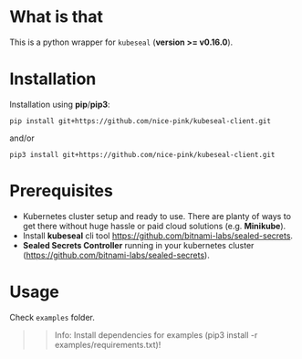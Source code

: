# What is that

This is a python wrapper for `kubeseal` (__version >= v0.16.0__).

# Installation

Installation using **pip**/**pip3**:

`pip install git+https://github.com/nice-pink/kubeseal-client.git`

and/or 

`pip3 install git+https://github.com/nice-pink/kubeseal-client.git`

# Prerequisites

* Kubernetes cluster setup and ready to use. There are planty of ways to get there without huge hassle or paid cloud solutions (e.g. **Minikube**).
* Install **kubeseal** cli tool https://github.com/bitnami-labs/sealed-secrets.
* **Sealed Secrets Controller** running in your kubernetes cluster (https://github.com/bitnami-labs/sealed-secrets).
# Usage

Check `examples` folder.

>> Info: Install dependencies for examples (pip3 install -r examples/requirements.txt)!

